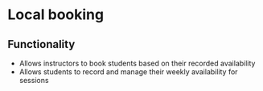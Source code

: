 # Local booking

## Functionality
- Allows instructors to book students based on their recorded availability
- Allows students to record and manage their weekly availability for sessions
